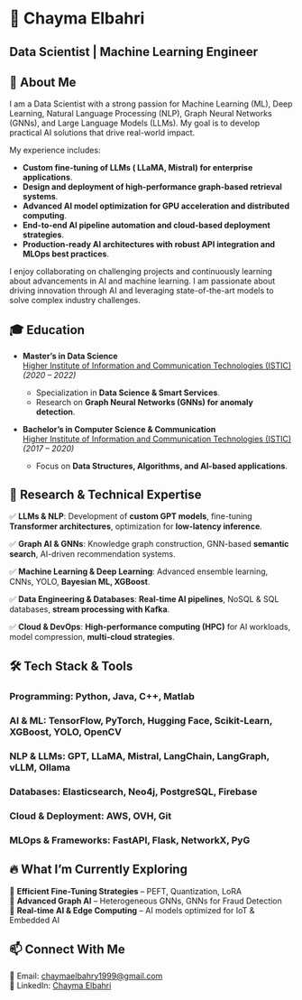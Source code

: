 # 📌 Chayma Elbahri
## Data Scientist | Machine Learning Engineer


## 🚀 About Me
I am a Data Scientist with a strong passion for Machine Learning (ML), Deep Learning, Natural Language Processing (NLP), Graph Neural Networks (GNNs), and Large Language Models (LLMs). My goal is to develop practical AI solutions that drive real-world impact.

My experience includes:
- **Custom fine-tuning of LLMs ( LLaMA, Mistral) for enterprise applications**.
- **Design and deployment of high-performance graph-based retrieval systems**.
- **Advanced AI model optimization for GPU acceleration and distributed computing**.
- **End-to-end AI pipeline automation and cloud-based deployment strategies**.
- **Production-ready AI architectures with robust API integration and MLOps best practices**.

I enjoy collaborating on challenging projects and continuously learning about advancements in AI and machine learning. 
I am passionate about driving innovation through AI and leveraging state-of-the-art models to solve complex industry challenges.

## 🎓 Education
- **Master’s in Data Science**  
  [Higher Institute of Information and Communication Technologies (ISTIC)](http://www.istic.rnu.tn/fr/)  
  *(2020 – 2022)*
  - Specialization in **Data Science & Smart Services**.
  - Research on **Graph Neural Networks (GNNs) for anomaly detection**.

- **Bachelor’s in Computer Science & Communication**  
  [Higher Institute of Information and Communication Technologies (ISTIC)](http://www.istic.rnu.tn/fr/)  
  *(2017 – 2020)*
  - Focus on **Data Structures, Algorithms, and AI-based applications**.

## 🔬 Research & Technical Expertise
✅ **LLMs & NLP**: Development of **custom GPT models**, fine-tuning **Transformer architectures**, optimization for **low-latency inference**.

✅ **Graph AI & GNNs**: Knowledge graph construction, GNN-based **semantic search**, AI-driven recommendation systems.

✅ **Machine Learning & Deep Learning**: Advanced ensemble learning, CNNs, YOLO, **Bayesian ML, XGBoost**.

✅ **Data Engineering & Databases**: **Real-time AI pipelines**, NoSQL & SQL databases, **stream processing with Kafka**.

✅ **Cloud & DevOps**: **High-performance computing (HPC)** for AI workloads, model compression, **multi-cloud strategies**.


## 🛠️ Tech Stack & Tools

### **Programming**: Python, Java, C++, Matlab  
### **AI & ML**: TensorFlow, PyTorch, Hugging Face, Scikit-Learn, XGBoost, YOLO, OpenCV  
### **NLP & LLMs**: GPT, LLaMA, Mistral, LangChain, LangGraph, vLLM, Ollama  
### **Databases**: Elasticsearch, Neo4j, PostgreSQL, Firebase  
### **Cloud & Deployment**: AWS, OVH, Git  
### **MLOps & Frameworks**: FastAPI, Flask, NetworkX, PyG


## 🔥 What I’m Currently Exploring
🚀 **Efficient Fine-Tuning Strategies** – PEFT, Quantization, LoRA  
🚀 **Advanced Graph AI** – Heterogeneous GNNs, GNNs for Fraud Detection  
🚀 **Real-time AI & Edge Computing** – AI models optimized for IoT & Embedded AI  



## 📫 Connect With Me
📧 Email: [chaymaelbahry1999@gmail.com](mailto:chaymaelbahry1999@gmail.com)  
💼 LinkedIn: [Chayma Elbahri](https://www.linkedin.com/in/chayma-elbahri/)  


